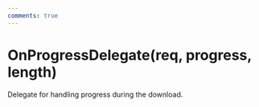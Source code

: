 ```yaml
---
comments: true
---
```

# OnProgressDelegate(req, progress, length)

Delegate for handling progress during the download. 

